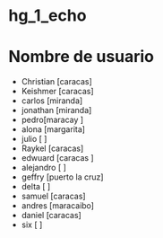 # hg_1_echo
# Nombre de usuario
- Christian [caracas] 
- Keishmer [caracas]
- carlos [miranda]
- jonathan [miranda]
- pedro[maracay ]
- alona [margarita]
- julio [ ]
- Raykel [caracas]
- edwuard [caracas ]
- alejandro [ ]
- geffry [puerto la cruz]
- delta [ ]
- samuel [caracas]
- andres [maracaibo]
- daniel [caracas]
- six [ ]
